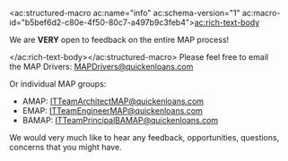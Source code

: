 <ac:structured-macro ac:name="info" ac:schema-version="1" ac:macro-id="b5bef6d2-c80e-4f50-80c7-a497b9c3feb4"><ac:rich-text-body><p>We are&nbsp;<strong>VERY</strong>&nbsp;open to feedback on the entire MAP process! &nbsp;</p></ac:rich-text-body></ac:structured-macro>
Please feel free to email the MAP Drivers: [MAPDrivers@quickenloans.com](mailto:MAPDrivers@quickenloans.com)

Or individual MAP groups:

- AMAP: [ITTeamArchitectMAP@quickenloans.com](mailto:ITTeamArchitectMAP@quickenloans.com)
- EMAP: [ITTeamEngineerMAP@quickenloans.com](mailto:ITTeamEngineerMAP@quickenloans.com)
- BAMAP: [ITTeamPrincipalBAMAP@quickenloans.com](mailto:ITTeamPrincipalBAMAP@quickenloans.com)


We would very much like to hear any feedback, opportunities, questions, concerns that you might have.
